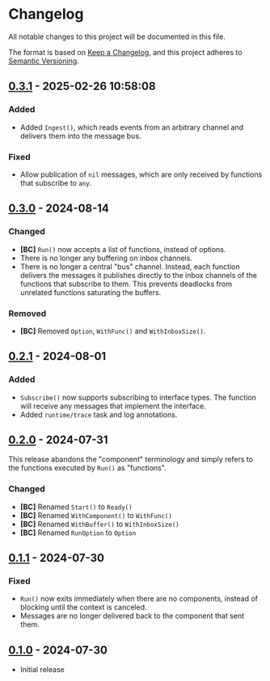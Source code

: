 # Changelog

All notable changes to this project will be documented in this file.

The format is based on [Keep a Changelog], and this project adheres to
[Semantic Versioning].

<!-- references -->

[Keep a Changelog]: https://keepachangelog.com/en/1.0.0/
[Semantic Versioning]: https://semver.org/spec/v2.0.0.html

## [0.3.1] - 2025-02-26 10:58:08

### Added

- Added `Ingest()`, which reads events from an arbitrary channel and delivers
  them into the message bus.

### Fixed

- Allow publication of `nil` messages, which are only received by functions that
  subscribe to `any`.

## [0.3.0] - 2024-08-14

### Changed

- **[BC]** `Run()` now accepts a list of functions, instead of options.
- There is no longer any buffering on inbox channels.
- There is no longer a central "bus" channel. Instead, each function delivers
  the messages it publishes directly to the inbox channels of the functions that
  subscribe to them. This prevents deadlocks from unrelated functions saturating
  the buffers.

### Removed

- **[BC]** Removed `Option`, `WithFunc()` and `WithInboxSize()`.

## [0.2.1] - 2024-08-01

### Added

- `Subscribe()` now supports subscribing to interface types. The function will
  receive any messages that implement the interface.
- Added `runtime/trace` task and log annotations.

## [0.2.0] - 2024-07-31

This release abandons the "component" terminology and simply refers to the
functions executed by `Run()` as "functions".

### Changed

- **[BC]** Renamed `Start()` to `Ready()`
- **[BC]** Renamed `WithComponent()` to `WithFunc()`
- **[BC]** Renamed `WithBuffer()` to `WithInboxSize()`
- **[BC]** Renamed `RunOption` to `Option`

## [0.1.1] - 2024-07-30

### Fixed

- `Run()` now exits immediately when there are no components, instead of
  blocking until the context is canceled.
- Messages are no longer delivered back to the component that sent them.

## [0.1.0] - 2024-07-30

- Initial release

<!-- references -->

[Unreleased]: https://github.com/dogmatiq/minibus
[0.1.0]: https://github.com/dogmatiq/minibus/releases/tag/v0.1.0
[0.1.1]: https://github.com/dogmatiq/minibus/releases/tag/v0.1.1
[0.2.0]: https://github.com/dogmatiq/minibus/releases/tag/v0.2.0
[0.2.1]: https://github.com/dogmatiq/minibus/releases/tag/v0.2.1
[0.3.0]: https://github.com/dogmatiq/minibus/releases/tag/v0.3.0
[0.3.1]: https://github.com/dogmatiq/minibus/releases/tag/v0.3.1

<!-- version template
## [0.0.1] - YYYY-MM-DD

### Added
### Changed
### Deprecated
### Removed
### Fixed
### Security
-->
